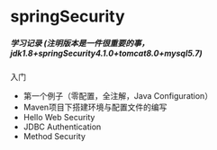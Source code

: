 # springSecurity
##### 学习记录 (注明版本是一件很重要的事，jdk1.8+springSecurity4.1.0+tomcat8.0+mysql5.7)
入门
+ 第一个例子（零配置，全注解，Java Configuration）
 + Maven项目下搭建环境与配置文件的编写
 + Hello Web Security
 + JDBC Authentication
 + Method Security
 
